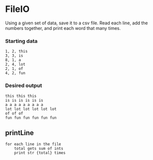 # FileIO

Using a given set of data, save it to a csv file. Read each line, add the numbers together, and print each word that many times.

### Starting data
```
1, 2, this
3, 3, is
8, 1, a
2, 4, lot
2, 1, of
4, 2, fun
```

### Desired output
```
this this this
is is is is is is
a a a a a a a a a 
lot lot lot lot lot lot
of of of
fun fun fun fun fun fun
```

## printLine
```
for each line in the file
	total gets sum of ints
	print str {total} times
```


